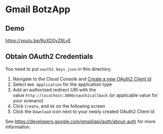 # Gmail BotzApp

## Demo

<https://youtu.be/RuXD0yZ6LvE>

## Obtain OAuth2 Credentials

You need to put `oauth2.keys.json` in this directory.

1. Navigate to the Cloud Console and [Create a new OAuth2 Client Id](https://console.cloud.google.com/apis/credentials/oauthclient)
2. Select `Web Application` for the application type
3. Add an authorized redirect URI with the value `http://localhost:3000/oauth2callback` (or applicable value for your scenario)
4. Click `Create`, and `Ok` on the following screen
5. Click the `Download` icon next to your newly created OAuth2 Client Id

See <https://developers.google.com/gmail/api/auth/about-auth> for more information.
